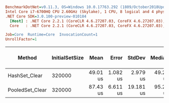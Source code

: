 ``` ini

BenchmarkDotNet=v0.11.3, OS=Windows 10.0.17763.292 (1809/October2018Update/Redstone5)
Intel Core i7-6700HQ CPU 2.60GHz (Skylake), 1 CPU, 8 logical and 4 physical cores
.NET Core SDK=3.0.100-preview-010184
  [Host] : .NET Core 2.2.1 (CoreCLR 4.6.27207.03, CoreFX 4.6.27207.03), 64bit RyuJIT
  Core   : .NET Core 2.2.1 (CoreCLR 4.6.27207.03, CoreFX 4.6.27207.03), 64bit RyuJIT

Job=Core  Runtime=Core  InvocationCount=1  
UnrollFactor=1  

```
|          Method | InitialSetSize |     Mean |    Error |    StdDev |   Median | Ratio | RatioSD | Gen 0/1k Op | Gen 1/1k Op | Gen 2/1k Op | Allocated Memory/Op |
|---------------- |--------------- |---------:|---------:|----------:|---------:|------:|--------:|------------:|------------:|------------:|--------------------:|
|   HashSet_Clear |         320000 | 49.01 us | 1.082 us |  2.979 us | 49.29 us |  1.00 |    0.00 |           - |           - |           - |                   - |
| PooledSet_Clear |         320000 | 87.43 us | 6.611 us | 19.181 us | 95.22 us |  1.80 |    0.40 |           - |           - |           - |                   - |

